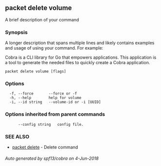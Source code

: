 ## packet delete volume

A brief description of your command

### Synopsis

A longer description that spans multiple lines and likely contains examples
and usage of using your command. For example:

Cobra is a CLI library for Go that empowers applications.
This application is a tool to generate the needed files
to quickly create a Cobra application.

```
packet delete volume [flags]
```

### Options

```
  -f, --force       --force or -f
  -h, --help        help for volume
  -i, --id string   --volume-id or -i [UUID]
```

### Options inherited from parent commands

```
      --config string   config file.
```

### SEE ALSO

* [packet delete](packet_delete.md)	 - Delete command

###### Auto generated by spf13/cobra on 4-Jun-2018
